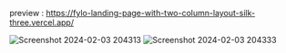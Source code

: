 preview : https://fylo-landing-page-with-two-column-layout-silk-three.vercel.app/

![Screenshot 2024-02-03 204313](https://github.com/night-sornram/fylo-landing-page-with-two-column-layout/assets/136814474/104fcd31-7d20-47d4-bc6b-5804e343b702)
![Screenshot 2024-02-03 204333](https://github.com/night-sornram/fylo-landing-page-with-two-column-layout/assets/136814474/8d792770-7783-4383-954f-9a5f85f59cdd)
